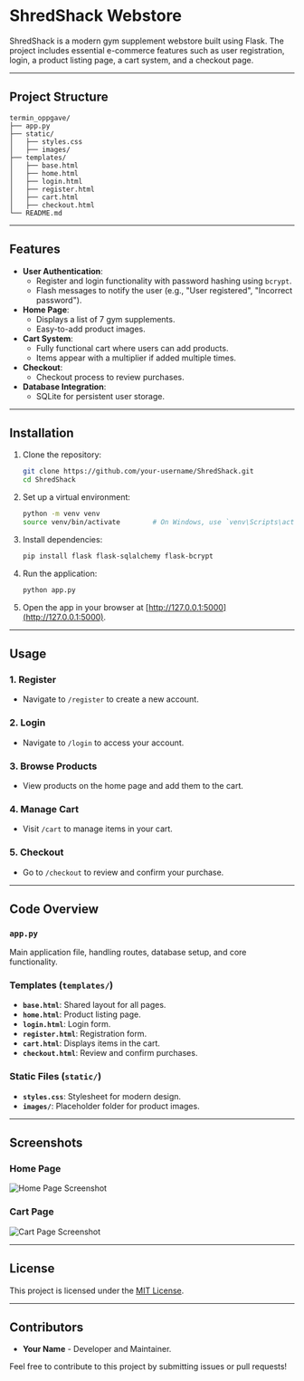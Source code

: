 
# ShredShack Webstore

ShredShack is a modern gym supplement webstore built using Flask. The project includes essential e-commerce features such as user registration, login, a product listing page, a cart system, and a checkout page. 

---

## Project Structure

```
termin_oppgave/
├── app.py
├── static/
│   ├── styles.css
│   ├── images/
├── templates/
│   ├── base.html
│   ├── home.html
│   ├── login.html
│   ├── register.html
│   ├── cart.html
│   ├── checkout.html
└── README.md
```

---

## Features

- **User Authentication**:
  - Register and login functionality with password hashing using `bcrypt`.
  - Flash messages to notify the user (e.g., "User registered", "Incorrect password").
- **Home Page**:
  - Displays a list of 7 gym supplements.
  - Easy-to-add product images.
- **Cart System**:
  - Fully functional cart where users can add products.
  - Items appear with a multiplier if added multiple times.
- **Checkout**:
  - Checkout process to review purchases.
- **Database Integration**:
  - SQLite for persistent user storage.

---

## Installation

1. Clone the repository:
   ```bash
   git clone https://github.com/your-username/ShredShack.git
   cd ShredShack
   ```

2. Set up a virtual environment:
   ```bash
   python -m venv venv
   source venv/bin/activate        # On Windows, use `venv\Scripts\activate`
   ```

3. Install dependencies:
   ```bash
   pip install flask flask-sqlalchemy flask-bcrypt
   ```

4. Run the application:
   ```bash
   python app.py
   ```

5. Open the app in your browser at [http://127.0.0.1:5000](http://127.0.0.1:5000).

---

## Usage

### 1. Register
- Navigate to `/register` to create a new account.

### 2. Login
- Navigate to `/login` to access your account.

### 3. Browse Products
- View products on the home page and add them to the cart.

### 4. Manage Cart
- Visit `/cart` to manage items in your cart.

### 5. Checkout
- Go to `/checkout` to review and confirm your purchase.

---

## Code Overview

### `app.py`
Main application file, handling routes, database setup, and core functionality.

### Templates (`templates/`)
- **`base.html`**: Shared layout for all pages.
- **`home.html`**: Product listing page.
- **`login.html`**: Login form.
- **`register.html`**: Registration form.
- **`cart.html`**: Displays items in the cart.
- **`checkout.html`**: Review and confirm purchases.

### Static Files (`static/`)
- **`styles.css`**: Stylesheet for modern design.
- **`images/`**: Placeholder folder for product images.

---

## Screenshots

### Home Page
![Home Page Screenshot](static/images/homepage_example.png)

### Cart Page
![Cart Page Screenshot](static/images/cart_example.png)

---

## License

This project is licensed under the [MIT License](LICENSE).

---

## Contributors

- **Your Name** - Developer and Maintainer.

Feel free to contribute to this project by submitting issues or pull requests!
